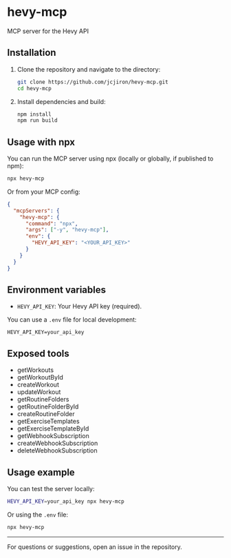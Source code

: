 # hevy-mcp

MCP server for the Hevy API

## Installation

1. Clone the repository and navigate to the directory:
   ```sh
   git clone https://github.com/jcjiron/hevy-mcp.git
   cd hevy-mcp
   ```
2. Install dependencies and build:
   ```sh
   npm install
   npm run build
   ```

## Usage with npx

You can run the MCP server using npx (locally or globally, if published to npm):

```sh
npx hevy-mcp
```

Or from your MCP config:

```json
{
  "mcpServers": {
    "hevy-mcp": {
      "command": "npx",
      "args": ["-y", "hevy-mcp"],
      "env": {
        "HEVY_API_KEY": "<YOUR_API_KEY>"
      }
    }
  }
}
```

## Environment variables

- `HEVY_API_KEY`: Your Hevy API key (required).

You can use a `.env` file for local development:

```
HEVY_API_KEY=your_api_key
```

## Exposed tools

- getWorkouts
- getWorkoutById
- createWorkout
- updateWorkout
- getRoutineFolders
- getRoutineFolderById
- createRoutineFolder
- getExerciseTemplates
- getExerciseTemplateById
- getWebhookSubscription
- createWebhookSubscription
- deleteWebhookSubscription

## Usage example

You can test the server locally:

```sh
HEVY_API_KEY=your_api_key npx hevy-mcp
```

Or using the `.env` file:

```sh
npx hevy-mcp
```

---

For questions or suggestions, open an issue in the repository.
